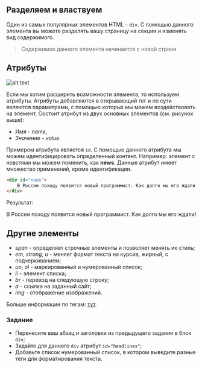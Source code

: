 ## Разделяем и властвуем

Один из самых популярных элементов HTML - `div`. С помощью данного элемента вы можете разделять вашу страницу на секции и изменять вид содержимого.

> Содержимое данного элемента начинается с новой строки.

## Атрибуты

![alt text](https://user-images.githubusercontent.com/4215285/52063570-f271d280-2583-11e9-85c9-68022b12bcf7.jpeg)

Если мы хотим расширить возможности элемента, то используем атрибуты. Атрибуты добавляются в открывающий тег и по сути являются параметрами, с помощью которых мы можем воздействовать на элемент.
Состоит атрибут из двух основных элементов (см. рисунок выше):
* *Имя* - *name*,
* *Значение* - *value*.

Примером атрибута является `id`. С помощью данного атрибута мы можем идентифицировать определенный контент.
Например: элемент с новстями мы можем поменить, как **news**. Данные атрибут имеет множество применений, кроме идентификации.

```html
<div id="news">
    В России походу появится новый программист. Как долго мы его ждали!
</div>
```

Результат:

<div class="html">
    <div id="news">
        В России походу появится новый программист. Как долго мы его ждали!
    </div>
</div>

## Другие элементы
* *span* - определяет строчные элементы и позволяет менять их стиль;
* *em*, *strong*, *u* - меняет формат текста на курсив, жирный, с подчеркиванием;
* *uo*, *ol* - маркированный и нумерованный список;
* *li* - элемент списка;
* *br* - перевод на следуюшую строку;
* *a* - ссылка на заданный сайт;
* *img* - отображение изображений.

Больше информации по тегам: [тут](http://html5book.ru).

### Задание

- Перенесите ваш абзац и заголовки из предыдущего задания в блок `div`;
- Задайте для данного `div` атрибут `id="headlines"`;
- Добавьте список нумерованный список, в котором выведите разные теги для форматирования текста.